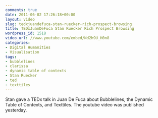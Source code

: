 ```yaml
---
comments: true
date: 2011-06-02 17:26:18+00:00
layout: video
slug: tedxjuandefuca-stan-ruecker-rich-prospect-browsing
title: TEDxJuanDeFuca Stan Ruecker Rich Prospect Browsing
wordpress_id: 1518
video_url: //www.youtube.com/embed/Nd2h9U_H0n8
categories:
- Digital Humanities
- Visualisation
tags:
- bubblelines
- clarissa
- dynamic table of contexts
- Stan Ruecker
- ted
- texttiles
---
```


Stan gave a TEDx talk in Juan De Fuca about Bubblelines, the Dynamic Table of Contexts, and Texttiles. The youtube video was published yesterday.
